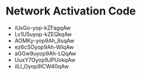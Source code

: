 # Network Activation Code
* iUxGo-yop-kZFagqAw
* Lv1U5uyop-kZEQkqAw
* AOMKy-yop9Ah_8sqAw
* ez6cSOyop9Ah-WIqAw
* aGGw9uyop9Ah-LQqAw
* UuxY7Oyop9JPUokqAw
* iILl_Oyop9ICW40qAw